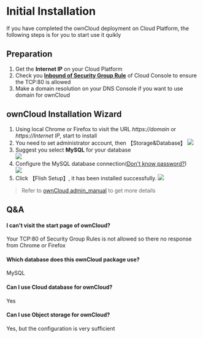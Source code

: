 # Initial Installation

If you have completed the ownCloud deployment on Cloud Platform, the following steps is for you to start use it quikly

## Preparation

1. Get the **Internet IP** on your Cloud Platform
2. Check you **[Inbound of Security Group Rule](https://support.websoft9.com/docs/faq/tech-instance.html)** of Cloud Console to ensure the TCP:80 is allowed
3. Make a domain resolution on your DNS Console if you want to use domain for ownCloud

## ownCloud Installation Wizard

1. Using local Chrome or Firefox to visit the URL *https://domain* or *https://Internet IP*, start to install    
2. You need to set administrator account, then 【Storage&Database】
   ![](https://libs.websoft9.com/Websoft9/DocsPicture/zh/owncloud/owncloud-installsetadmin-websoft9.png)
3. Suggest you select **MySQL** for your database    
   ![](https://libs.websoft9.com/Websoft9/DocsPicture/zh/owncloud/owncloud-installdb001-websoft9.png)
4. Configure the MySQL database connection([Don't know password?](/stack-accounts.html#mysql))  
   ![](https://libs.websoft9.com/Websoft9/DocsPicture/zh/owncloud/owncloud-installdb002-websoft9.jpg)
5. Click 【Flish Setup】, it has been installed successfully.
   ![](https://libs.websoft9.com/Websoft9/DocsPicture/zh/owncloud/owncloud-installcomplete-websoft9.png)

> Refer to [ownCloud admin_manual](https://doc.owncloud.org/server/admin_manual/) to get more details

## Q&A

#### I can't visit the start page of ownCloud?

Your TCP:80 of Security Group Rules is not allowed so there no response from Chrome or Firefox

#### Which database does this ownCloud package use?

MySQL

#### Can I use Cloud database for ownCloud?

Yes

#### Can I use Object storage for ownCloud?

Yes, but the configuration is very sufficient